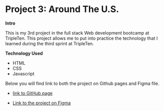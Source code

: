 # Project 3: Around The U.S.

**Intro**

This is my 3rd project in the full stack Web development bootcamp at TripleTen. This project allows me to put into practice the technology that I learned during the third sprint at TripleTen.

**Technology Used**

- HTML
- CSS
- Javascript

Below you will find link to both the project on Github pages and Figma file.

- [link to GitHub page](https://fritzisfluent.github.io/se_project_aroundtheus/)

- [Link to the project on Figma](https://www.figma.com/file/ii4xxsJ0ghevUOcssTlHZv/Sprint-3%3A-Around-the-US?node-id=0%3A1)
